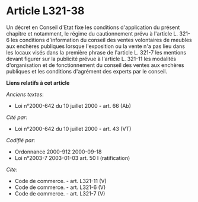 # Article L321-38

Un décret en Conseil d'Etat fixe les conditions d'application du présent chapitre et notamment, le régime du cautionnement
prévu à l'article L. 321-6 les conditions d'information du conseil des ventes volontaires de meubles aux enchères publiques
lorsque l'exposition ou la vente n'a pas lieu dans les locaux visés dans la première phrase de l'article L. 321-7 les
mentions devant figurer sur la publicité prévue à l'article L. 321-11 les modalités d'organisation et de fonctionnement du
conseil des ventes aux enchères publiques et les conditions d'agrément des experts par le conseil.

**Liens relatifs à cet article**

_Anciens textes_:

  - Loi n°2000-642 du 10 juillet 2000 - art. 66 (Ab)

_Cité par_:

  - Loi n°2000-642 du 10 juillet 2000 - art. 43 (VT)

_Codifié par_:

  - Ordonnance 2000-912 2000-09-18
  - Loi n°2003-7 2003-01-03 art. 50 I (ratification)

_Cite_:

  - Code de commerce. - art. L321-11 (V)
  - Code de commerce. - art. L321-6 (V)
  - Code de commerce. - art. L321-7 (V)

